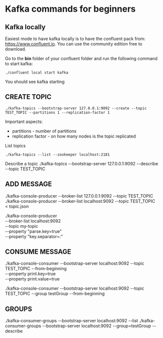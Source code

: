# Kafka commands for beginners

## Kafka locally

Easiest mode to have kafka locally is to have the confluent 
pack from: https://www.confluent.io. You can use the community edition free to download.

Go to the **bin** folder of your confluent folder and run the following command
to start kafka:
```
./confluent local start kafka
```
You should see kafka starting

## CREATE TOPIC
```
./kafka-topics --bootstrap-server 127.0.0.1:9092 --create --topic TEST_TOPIC --partitions 1 --replication-factor 1
```
Important aspects:
- partitions - number of partitions
- replication factor - on how many nodes is the topic replicated

List topics
```
./kafka-topics --list --zookeeper localhost:2181
```

Describe a topic
./kafka-topics --bootstrap-server 127.0.0.1:9092 --describe --topic TEST_TOPIC

## ADD MESSAGE
./kafka-console-producer --broker-list 127.0.0.1:9092 --topic TEST_TOPIC
./kafka-console-producer --broker-list localhost:9092 --topic TEST_TOPIC < topic.json

./kafka-console-producer \
--broker-list localhost:9092 \
  --topic my-topic \
  --property "parse.key=true" \
  --property "key.separator=:"

## CONSUME MESSAGE
./kafka-console-consumer --bootstrap-server localhost:9092 --topic TEST_TOPIC --from-beginning \
--property print.key=true   \
 --property print.value=true

./kafka-console-consumer --bootstrap-server localhost:9092 --topic TEST_TOPIC --group testGroup --from-beginning

## GROUPS
./kafka-consumer-groups --bootstrap-server localhost:9092 --list
./kafka-consumer-groups --bootstrap-server localhost:9092 --group=testGroup --describe
